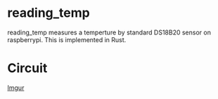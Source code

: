 # reading_temp
reading_temp measures a temperture by standard DS18B20 sensor on raspberrypi.
This is implemented in Rust.

# Circuit
[Imgur](https://i.imgur.com/hC3dTvr.png)
